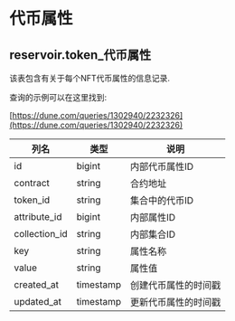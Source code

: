 # 代币属性

## **reservoir.token\_代币属性**

该表包含有关于每个NFT代币属性的信息记录.

查询的示例可以在这里找到:

[https://dune.com/queries/1302940/2232326](https://dune.com/queries/1302940/2232326)

| **列名** | **类型**  | **说明**                           |
|-----------------|-----------|-------------------------------------------|
| id              | bigint    | 内部代币属性ID              |
| contract        | string    | 合约地址                          |
| token\_id       | string    | 集合中的代币ID         |
| attribute\_id   | bigint    | 内部属性ID                   |
| collection\_id  | string    | 内部集合ID                   |
| key             | string    | 属性名称                            |
| value           | string    | 属性值                           |
| created\_at     | timestamp | 创建代币属性的时间戳 |
| updated\_at     | timestamp | 更新代币属性的时间戳 |                                                               |
